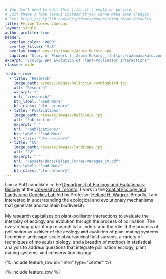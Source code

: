 ```yaml
---
# You don't need to edit this file, it's empty on purpose.
# Edit theme's home layout instead if you wanna make some changes
# See: https://jekyllrb.com/docs/themes/#overriding-theme-defaults
title: Felipe Torres-Vanegas
layout: single
author_profile: true
header:
  overlay_color: "#000"
  overlay_filter: "0.1"
  overlay_image: /assets/images/Azuma_Makoto.jpg
  caption: "Story of Flowers [__Azuma Makoto__](https://azumamakoto.com/1669/)"
excerpt: "Ecology and Evolution of Plant-Pollinator Interactions"
classes: wide

feature_row:
  - title: "Research"
    image_path: assets/images/heliconia_hummingbird.jpg
    alt: "Research"
    excerpt: ""
    url: "/research/"
    btn_label: "Read More"
    btn_class: "btn--primary"
  - title: "Publications"
    image_path: /assets/images/heliconia.jpg
    alt: "Publications"
    excerpt: " "
    url: "/publications/"
    btn_label: "Read More"
    btn_class: "btn--primary"
  - title: "CV"
    image_path: /assets/images/landscape.jpg
    alt: "CV"
    excerpt: " "
    url: "/assets/docs/Felipe_Torres-Vanegas_CV.pdf"
    btn_label: "Read More"
    btn_class: "btn--primary"
---
```


I am a PhD candidate in the [Department of Ecology and Evolutionary Biology][1]
at the [University of Toronto][2]. I work in the [Spatial Ecology and Landscape Genetics Lab][3] led by Professor [Helene H. Wagner][4]. Broadly, I am interested in understanding the ecological and evolutionary mechanisms that generate and maintain biodiversity.
 <br/>
 <br/>
My research capitalizes on plant-pollinator interactions to evaluate the interplay of ecology and evolution through the process of pollination. The overarching goal of my research is to understand the role of the  process of pollination as a driver of the ecology and evolution of plant mating systems. I combine landscape-scale observational field surveys, a variety of techniques of molecular biology, and a breadth of methods in statistical analysis to address questions that integrate pollination ecology, plant mating systems, and conservation biology.

{% include feature_row id="intro" type="center" %}

{% include feature_row %}

[1]: https://eeb.utoronto.ca
[2]: https://www.utoronto.ca
[3]: http://sites.utm.utoronto.ca/wagnerlab/
[4]: https://scholar.google.ca/citations?user=tI-9Q9kAAAAJ&hl=en
